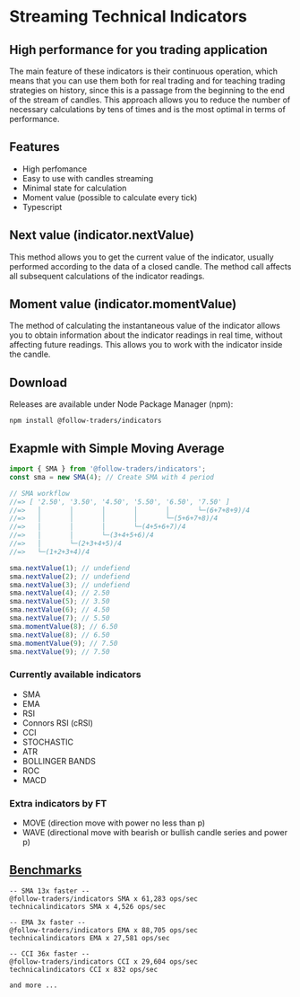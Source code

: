 # Streaming Technical Indicators
## High performance for you trading application

The main feature of these indicators is their continuous operation, which means that you can use them both for real trading and for teaching trading strategies on history, since this is a passage from the beginning to the end of the stream of candles. This approach allows you to reduce the number of necessary calculations by tens of times and is the most optimal in terms of performance.

## Features
- High perfomance
- Easy to use with candles streaming
- Minimal state for calculation
- Moment value (possible to calculate every tick)
- Typescript

## Next value (indicator.nextValue)
This method allows you to get the current value of the indicator, usually performed according to the data of a closed candle. The method call affects all subsequent calculations of the indicator readings.

## Moment value (indicator.momentValue)
The method of calculating the instantaneous value of the indicator allows you to obtain information about the indicator readings in real time, without affecting future readings. This allows you to work with the indicator inside the candle.

## Download

Releases are available under Node Package Manager (npm):

    npm install @follow-traders/indicators

## Exapmle with Simple Moving Average

```js
import { SMA } from '@follow-traders/indicators';
const sma = new SMA(4); // Create SMA with 4 period

// SMA workflow
//=> [ '2.50', '3.50', '4.50', '5.50', '6.50', '7.50' ]
//=>   │       │       │       │       │       └─(6+7+8+9)/4
//=>   │       │       │       │       └─(5+6+7+8)/4
//=>   │       │       │       └─(4+5+6+7)/4
//=>   │       │       └─(3+4+5+6)/4
//=>   │       └─(2+3+4+5)/4
//=>   └─(1+2+3+4)/4

sma.nextValue(1); // undefiend
sma.nextValue(2); // undefiend
sma.nextValue(3); // undefiend
sma.nextValue(4); // 2.50
sma.nextValue(5); // 3.50
sma.nextValue(6); // 4.50
sma.nextValue(7); // 5.50
sma.momentValue(8); // 6.50
sma.nextValue(8); // 6.50
sma.momentValue(9); // 7.50
sma.nextValue(9); // 7.50

```
### Currently available indicators
- SMA
- EMA
- RSI
- Connors RSI (cRSI)
- CCI
- STOCHASTIC
- ATR
- BOLLINGER BANDS
- ROC
- MACD

### Extra indicators by FT
- MOVE (direction move with power no less than p)
- WAVE (directional move with bearish or bullish candle series and power p)

## [Benchmarks](https://github.com/follow-traders/indicators-benchmark)
```
-- SMA 13x faster --
@follow-traders/indicators SMA x 61,283 ops/sec
technicalindicators SMA x 4,526 ops/sec

-- EMA 3x faster --
@follow-traders/indicators EMA x 88,705 ops/sec
technicalindicators EMA x 27,581 ops/sec

-- CCI 36x faster --
@follow-traders/indicators CCI x 29,604 ops/sec
technicalindicators CCI x 832 ops/sec

and more ...
```
